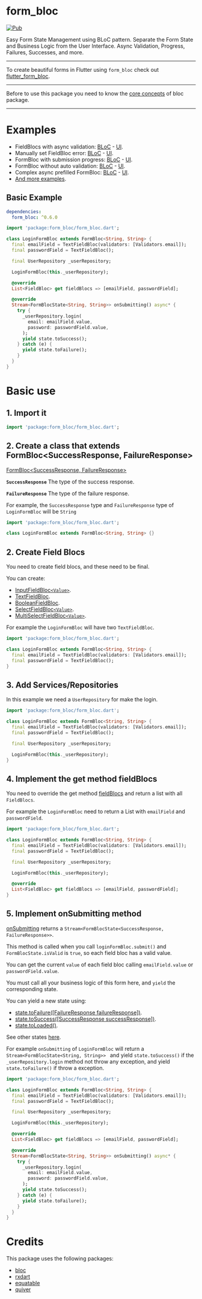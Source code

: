 # form_bloc
[![Pub](https://img.shields.io/pub/v/form_bloc.svg)](https://pub.dev/packages/form_bloc)

Easy Form State Management using BLoC pattern. Separate the Form State and Business Logic from the User Interface. Async Validation, Progress, Failures, Successes, and more.

---

To create beautiful forms in Flutter using `form_bloc` check out [flutter_form_bloc](https://github.com/GiancarloCode/form_bloc/tree/master/packages/flutter_form_bloc/).

___
Before to use this package you need to know the [core concepts](https://felangel.github.io/bloc/#/coreconcepts) of bloc package.

---


# Examples
* FieldBlocs with async validation: [BLoC](https://github.com/GiancarloCode/form_bloc/blob/master/packages/flutter_form_bloc/example/lib/forms/field_bloc_async_validation_form_bloc.dart) - [UI](https://github.com/GiancarloCode/form_bloc/blob/master/packages/flutter_form_bloc/example/lib/forms/field_bloc_async_validation_form.dart).
* Manually set FieldBloc error: [BLoC](https://github.com/GiancarloCode/form_bloc/blob/master/packages/flutter_form_bloc/example/lib/forms/manually_set_field_bloc_error_form_bloc.dart) - [UI](https://github.com/GiancarloCode/form_bloc/blob/master/packages/flutter_form_bloc/example/lib/forms/manually_set_field_bloc_error_form.dart).
* FormBloc with submission progress: [BLoC](https://github.com/GiancarloCode/form_bloc/blob/master/packages/flutter_form_bloc/example/lib/forms/progress_form_bloc.dart) - [UI](https://github.com/GiancarloCode/form_bloc/blob/master/packages/flutter_form_bloc/example/lib/forms/progress_form_bloc.dart).
* FormBloc without auto validation: [BLoC](https://github.com/GiancarloCode/form_bloc/blob/master/packages/flutter_form_bloc/example/lib/forms/not_auto_validation_form_bloc.dart) - [UI](https://github.com/GiancarloCode/form_bloc/blob/master/packages/flutter_form_bloc/example/lib/forms/not_auto_validation_form.dart).
* Complex async prefilled FormBloc: [BLoC](https://github.com/GiancarloCode/form_bloc/blob/master/packages/flutter_form_bloc/example/lib/forms/complex_async_prefilled_form_bloc.dart) - [UI](https://github.com/GiancarloCode/form_bloc/blob/master/packages/flutter_form_bloc/example/lib/forms/complex_async_prefilled_form.dart).
* [And more examples](https://github.com/GiancarloCode/form_bloc/tree/master/packages/flutter_form_bloc/example/lib/forms).





## Basic Example

```yaml
dependencies:
  form_bloc: ^0.6.0
```

```dart
import 'package:form_bloc/form_bloc.dart';

class LoginFormBloc extends FormBloc<String, String> {
  final emailField = TextFieldBloc(validators: [Validators.email]);
  final passwordField = TextFieldBloc();

  final UserRepository _userRepository;

  LoginFormBloc(this._userRepository);

  @override
  List<FieldBloc> get fieldBlocs => [emailField, passwordField];

  @override
  Stream<FormBlocState<String, String>> onSubmitting() async* {
    try {
      _userRepository.login(
        email: emailField.value,
        password: passwordField.value,
      );
      yield state.toSuccess();
    } catch (e) {
      yield state.toFailure();
    }
  }
}

```

# Basic use

## 1. Import it
```dart
import 'package:form_bloc/form_bloc.dart';
```

## 2. Create a class that extends FormBloc<SuccessResponse, FailureResponse>

[FormBloc<SuccessResponse, FailureResponse>](https://pub.dev/documentation/form_bloc/latest/form_bloc/FormBloc-class.html)

**`SuccessResponse`** The type of the success response.

**`FailureResponse`** The type of the failure response.

For example, the `SuccessResponse` type and `FailureResponse` type of `LoginFormBloc` will be `String`

```dart
import 'package:form_bloc/form_bloc.dart';

class LoginFormBloc extends FormBloc<String, String> {}

```

## 2. Create Field Blocs
You need to create field blocs, and these need to be final.

You can create:

* [InputFieldBloc`<Value>`](https://pub.dev/documentation/form_bloc/latest/form_bloc/InputFieldBloc-class.html).
* [TextFieldBloc](https://pub.dev/documentation/form_bloc/latest/form_bloc/TextFieldBloc-class.html).
* [BooleanFieldBloc](https://pub.dev/documentation/form_bloc/latest/form_bloc/BooleanFieldBloc-class.html).
* [SelectFieldBloc`<Value>`](https://pub.dev/documentation/form_bloc/latest/form_bloc/SelectFieldBloc-class.html).
* [MultiSelectFieldBloc`<Value>`](https://pub.dev/documentation/form_bloc/latest/form_bloc/MultiSelectFieldBloc-class.html).

For example the `LoginFormBloc` will have two `TextFieldBloc`.

```dart
import 'package:form_bloc/form_bloc.dart';

class LoginFormBloc extends FormBloc<String, String> {
  final emailField = TextFieldBloc(validators: [Validators.email]);
  final passwordField = TextFieldBloc();
}

```


## 3. Add Services/Repositories
In this example we need a `UserRepository` for make the login.

```dart
import 'package:form_bloc/form_bloc.dart';

class LoginFormBloc extends FormBloc<String, String> {
  final emailField = TextFieldBloc(validators: [Validators.email]);
  final passwordField = TextFieldBloc();

  final UserRepository _userRepository;

  LoginFormBloc(this._userRepository);
}

```

## 4. Implement the get method fieldBlocs
You need to override the get method [fieldBlocs](https://pub.dev/documentation/form_bloc/latest/form_bloc/FormBloc/fieldBlocs.html) and return a list with all `FieldBlocs`.


For example the `LoginFormBloc` need to return a List with `emailField` and `passwordField`.


```dart
import 'package:form_bloc/form_bloc.dart';

class LoginFormBloc extends FormBloc<String, String> {
  final emailField = TextFieldBloc(validators: [Validators.email]);
  final passwordField = TextFieldBloc();

  final UserRepository _userRepository;

  LoginFormBloc(this._userRepository);

  @override
  List<FieldBloc> get fieldBlocs => [emailField, passwordField];
}

```

## 5. Implement onSubmitting method

[onSubmitting](https://pub.dev/documentation/form_bloc/latest/form_bloc/FormBloc/onSubmitting.html) returns a `Stream<FormBlocState<SuccessResponse, FailureResponse>>`.

This method is called when you call `loginFormBloc.submit()` and `FormBlocState.isValid` is `true`, so each field bloc has a valid value.

You can get the current `value` of each field bloc calling `emailField.value` or `passwordField.value`.

You must call all your business logic of this form here, and `yield` the corresponding state.

You can yield a new state using:  


* [state.toFailure([FailureResponse failureResponse])](https://pub.dev/documentation/form_bloc/latest/form_bloc/FormBlocState/toFailure.html).
* [state.toSuccess([SuccessResponse successResponse])](https://pub.dev/documentation/form_bloc/latest/form_bloc/FormBlocState/toSuccess.html).
* [state.toLoaded()](https://pub.dev/documentation/form_bloc/latest/form_bloc/FormBlocState/toLoaded.html).

See other states [here](https://pub.dev/documentation/form_bloc/latest/form_bloc/FormBlocState-class.html#instance-methods).

For example `onSubmitting` of `LoginFormBloc` will return a `Stream<FormBlocState<String, String>> ` and yield `state.toSuccess()` if the `_userRepository.login` method not throw any exception, and yield `state.toFailure()` if throw a exception.

```dart
import 'package:form_bloc/form_bloc.dart';

class LoginFormBloc extends FormBloc<String, String> {
  final emailField = TextFieldBloc(validators: [Validators.email]);
  final passwordField = TextFieldBloc();

  final UserRepository _userRepository;

  LoginFormBloc(this._userRepository);

  @override
  List<FieldBloc> get fieldBlocs => [emailField, passwordField];

  @override
  Stream<FormBlocState<String, String>> onSubmitting() async* {
    try {
      _userRepository.login(
        email: emailField.value,
        password: passwordField.value,
      );
      yield state.toSuccess();
    } catch (e) {
      yield state.toFailure();
    }
  }
}
```

# Credits
This package uses the following packages:

* [bloc](https://pub.dev/packages/bloc)
* [rxdart](https://pub.dev/packages/rxdart)
* [equatable](https://pub.dev/packages/equatable)
* [quiver](https://pub.dev/packages/quiver)
